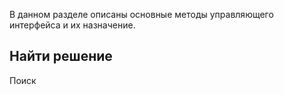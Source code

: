 В данном разделе описаны основные методы управляющего интерфейса и их назначение.

## Найти решение

Поиск